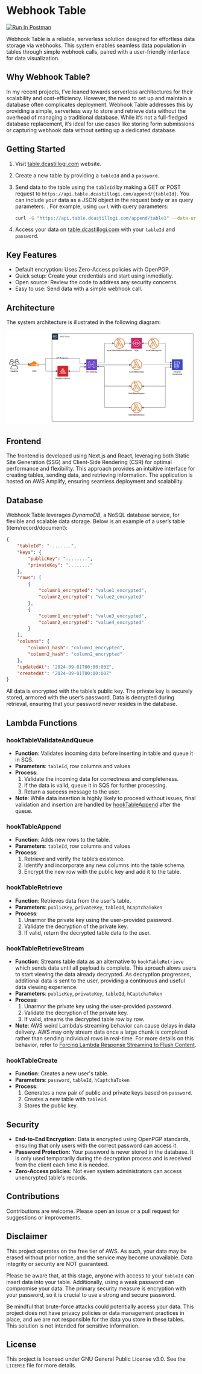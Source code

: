 # Webhook Table

[<img src="https://run.pstmn.io/button.svg" alt="Run In Postman" style="width: 128px; height: 32px;">](https://app.getpostman.com/run-collection/15715400-f2e331ac-3dc7-410f-88cd-dceb4525d21c?action=collection%2Ffork&source=rip_markdown&collection-url=entityId%3D15715400-f2e331ac-3dc7-410f-88cd-dceb4525d21c%26entityType%3Dcollection%26workspaceId%3D882bbe8c-d0d2-4cdd-b2c2-0d95ce90c607)

Webhook Table is a reliable, serverless solution designed for effortless data storage via webhooks. This system enables seamless data population in tables through simple webhook calls, paired with a user-friendly interface for data visualization.

## Why Webhook Table?

In my recent projects, I’ve leaned towards serverless architectures for their scalability and cost-efficiency. However, the need to set up and maintain a database often complicates deployment. Webhook Table addresses this by providing a simple, serverless way to store and retrieve data without the overhead of managing a traditional database. While it’s not a full-fledged database replacement, it’s ideal for use cases like storing form submissions or capturing webhook data without setting up a dedicated database.

## Getting Started

1. Visit [table.dcastillogi.com](https://table.dcastillogi.com/) website.
2. Create a new table by providing a `tableId` and a `password`.
3. Send data to the table using the `tableId` by making a GET or POST request to `https://api.table.dcastillogi.com/append/{tableId}`. You can include your data as a JSON object in the request body or as query parameters. . For example, using `curl` with query parameters:

    ```bash
    curl -G "https://api.table.dcastillogi.com/append/table1" --data-urlencode "column1=value1" --data-urlencode "column2=value2"
    ```

4. Access your data on [table.dcastillogi.com](https://table.dcastillogi.com/) with your `tableId` and `password`.

## Key Features

-   Default encryption: Uses Zero-Access policies with OpenPGP.
-   Quick setup: Create your credentials and start using inmediatly.
-   Open source: Review the code to address any security concerns.
-   Easy to use: Send data with a simple webhook call.

## Architecture

The system architecture is illustrated in the following diagram:

[![Architecture](./architecture.png)](./architecture.png)

## Frontend

The frontend is developed using Next.js and React, leveraging both Static Site Generation (SSG) and Client-Side Rendering (CSR) for optimal performance and flexibility. This approach provides an intuitive interface for creating tables, sending data, and retrieving information. The application is hosted on AWS Amplify, ensuring seamless deployment and scalability.

## Database

Webhook Table leverages _DynamoDB_, a NoSQL database service, for flexible and scalable data storage. Below is an example of a user’s table (item/record/document):

```json
{
    "tableId": "........",
    "keys": {
        "publicKey": "........",
        "privateKey": "........"
    },
    "rows": [
        {
            "column1_encrypted": "value1_encrypted",
            "column2_encrypted": "value2_encrypted"
        },
        {
            "column1_encrypted": "value3_encrypted",
            "column2_encrypted": "value4_encrypted"
        }
    ],
    "columns": {
        "column1_hash": "column1_encrypted",
        "column2_hash": "column2_encrypted"
    },
    "updatedAt": "2024-09-01T00:00:00Z",
    "createdAt": "2024-09-01T00:00:00Z"
}
```

All data is encrypted with the table’s public key. The private key is securely stored, armored with the user’s password. Data is decrypted during retrieval, ensuring that your password never resides in the database.

## Lambda Functions

### hookTableValidateAndQueue

-   **Function**: Validates incoming data before inserting in table and queue it in SQS.
-   **Parameters**: `tableId`, row columns and values
-   **Process**:
    1. Validate the incoming data for correctness and completeness.
    2. If the data is valid, queue it in SQS for further processing.
    3. Return a success message to the user.
-   **Note**: While data insertion is highly likely to proceed without issues, final validation and insertion are handled by [hookTableAppend](#hooktableappend) after the queue.

### hookTableAppend

-   **Function**: Adds new rows to the table.
-   **Parameters**: `tableId`, row columns and values
-   **Process**:
    1. Retrieve and verify the table’s existence.
    2. Identify and incorporate any new columns into the table schema.
    3. Encrypt the new row with the public key and add it to the table.

### hookTableRetrieve

-   **Function**: Retrieves data from the user's table.
-   **Parameters**: `publicKey`, `privateKey`, `tableId`, `hCaptchaToken`
-   **Process**:
    1. Unarmor the private key using the user-provided password.
    2. Validate the decryption of the private key.
    3. If valid, return the decrypted table data to the user.

### hookTableRetrieveStream

-   **Function**: Streams table data as an alternative to `hookTableRetrieve` which sends data until all payload is complete. This aproach alows users to start viewing the data already decrypted. As decryption progresses, additional data is sent to the user, providing a continuous and useful data viewing experience.
-   **Parameters**: `publicKey`, `privateKey`, `tableId`, `hCaptchaToken`
-   **Process**:
    1. Unarmor the private key using the user-provided password.
    2. Validate the decryption of the private key.
    3. If valid, streams the decrypted table row by row.
-   **Note**: AWS weird Lambda’s streaming behavior can cause delays in data delivery. AWS may only stream data once a large chunk is completed rather than sending individual rows in real-time. For more details on this behavior, refer to [Forcing Lambda Response Streaming to Flush Content](https://betterdev.blog/lambda-response-streaming-flush-content/).

### hookTableCreate

-   **Function**: Creates a new user's table.
-   **Parameters**: `password`, `tableId`, `hCaptchaToken`
-   **Process**:
    1. Generates a new pair of public and private keys based on `password`.
    2. Creates a new table with `tableId`.
    3. Stores the public key.

## Security

-   **End-to-End Encryption:** Data is encrypted using OpenPGP standards, ensuring that only users with the correct password can access it.
-   **Password Protection:** Your password is never stored in the database. It is only used temporarily during the decryption process and is received from the client each time it is needed.
-   **Zero-Access policies:** Not even system administrators can access unencrypted table's records.

## Contributions

Contributions are welcome. Please open an issue or a pull request for suggestions or improvements.

## Disclaimer

This project operates on the free tier of AWS. As such, your data may be erased without prior notice, and the service may become unavailable. Data integrity or security are NOT guaranteed.

Please be aware that, at this stage, anyone with access to your `tableId` can insert data into your table. Additionally, using a weak password can compromise your data. The primary security measure is encryption with your password, so it is crucial to use a strong and secure password.

Be mindful that brute-force attacks could potentially access your data. This project does not have privacy policies or data management practices in place, and we are not responsible for the data you store in these tables. This solution is not intended for sensitive information.

## License

This project is licensed under GNU General Public License v3.0. See the `LICENSE` file for more details.

